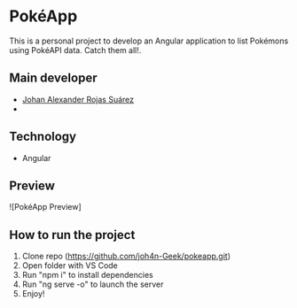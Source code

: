 # PokéApp
This is a personal project to develop an Angular application to list Pokémons using PokéAPI data. Catch them all!.

## Main developer
- [Johan Alexander Rojas Suárez](https://github.com/joh4n-Geek)
- 
## Technology
- Angular

## Preview
![PokéApp Preview]

## How to run the project
1. Clone repo (https://github.com/joh4n-Geek/pokeapp.git)
2. Open folder with VS Code
3. Run "npm i" to install dependencies
4. Run "ng serve -o" to launch the server
5. Enjoy!